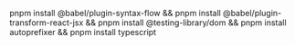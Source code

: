   pnpm install @babel/plugin-syntax-flow && pnpm install @babel/plugin-transform-react-jsx && pnpm install @testing-library/dom && pnpm install autoprefixer && pnpm install typescript 